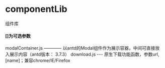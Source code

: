 # componentLib
组件库
#### []为可选参数

####
modalContainer.js    ————  以antd的Modal组件作为展示容器，中间可直接放入展示内容（antd版本： 3.7.3）
download.js --- 原生下载功能函数，参数url,[name]；兼容chrome/IE/Firefox